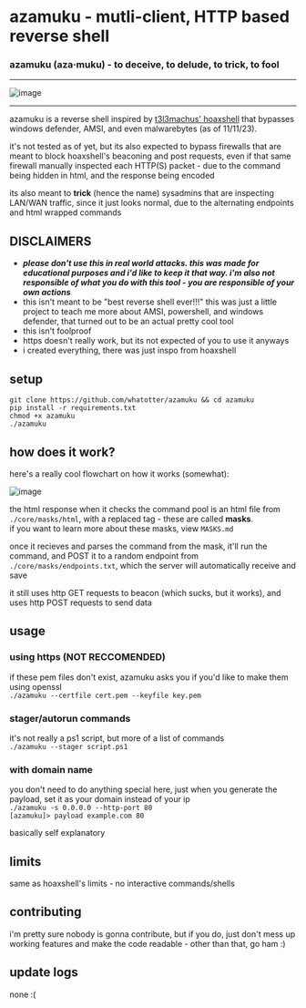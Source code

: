 # azamuku - mutli-client, HTTP based reverse shell
### azamuku (aza·muku) - to deceive, to delude, to trick, to fool
***
![image](https://github.com/whatotter/azamuku/assets/42103041/efff5782-c9b0-4d9a-82b7-cd1b4500c6e0)
***
azamuku is a reverse shell inspired by [t3l3machus' hoaxshell](https://github.com/t3l3machus/hoaxshell) that bypasses windows defender, AMSI, and even malwarebytes (as of 11/11/23).

it's not tested as of yet, but its also expected to bypass firewalls that are meant to block hoaxshell's beaconing and post requests, even if that same firewall manually inspected each HTTP(S) packet - due to the command being hidden in html, and the response being encoded

its also meant to **trick** (hence the name) sysadmins that are inspecting LAN/WAN traffic, since it just looks normal, due to the alternating endpoints and html wrapped commands

## **DISCLAIMERS**
- ***please don't use this in real world attacks. this was made for educational purposes and i'd like to keep it that way. i'm also not responsible of what you do with this tool - you are responsible of your own actions***
- this isn't meant to be "best reverse shell ever!!!" this was just a little project to teach me more about AMSI, powershell, and windows defender, that turned out to be an actual pretty cool tool
- this isn't foolproof
- https doesn't really work, but its not expected of you to use it anyways
- i created everything, there was just inspo from hoaxshell

## setup
```
git clone https://github.com/whatotter/azamuku && cd azamuku
pip install -r requirements.txt
chmod +x azamuku
./azamuku
```

## how does it work?

here's a really cool flowchart on how it works (somewhat):

![image](https://github.com/whatotter/azamuku/assets/42103041/fca3cdf6-b412-4287-a323-4c9317d092fd)

the html response when it checks the command pool is an html file from `./core/masks/html`, with a replaced tag - these are called **masks**.  
if you want to learn more about these masks, view `MASKS.md`

once it recieves and parses the command from the mask, it'll run the command, and POST it to a random endpoint from `./core/masks/endpoints.txt`, which the server will automatically receive and save

it still uses http GET requests to beacon (which sucks, but it works), and uses http POST requests to send data

## usage
### using https (NOT RECCOMENDED)
if these pem files don't exist, azamuku asks you if you'd like to make them using openssl  
```./azamuku --certfile cert.pem --keyfile key.pem```

### stager/autorun commands
it's not really a ps1 script, but more of a list of commands  
```./azamuku --stager script.ps1```

### with domain name
you don't need to do anything special here, just when you generate the payload, set it as your domain instead of your ip  
```./azamuku -s 0.0.0.0 --http-port 80```  
```[azamuku]> payload example.com 80```

basically self explanatory

## limits
same as hoaxshell's limits - no interactive commands/shells

## contributing
i'm pretty sure nobody is gonna contribute, but if you do, just don't mess up working features and make the code readable - other than that, go ham :)

## update logs
none :(

